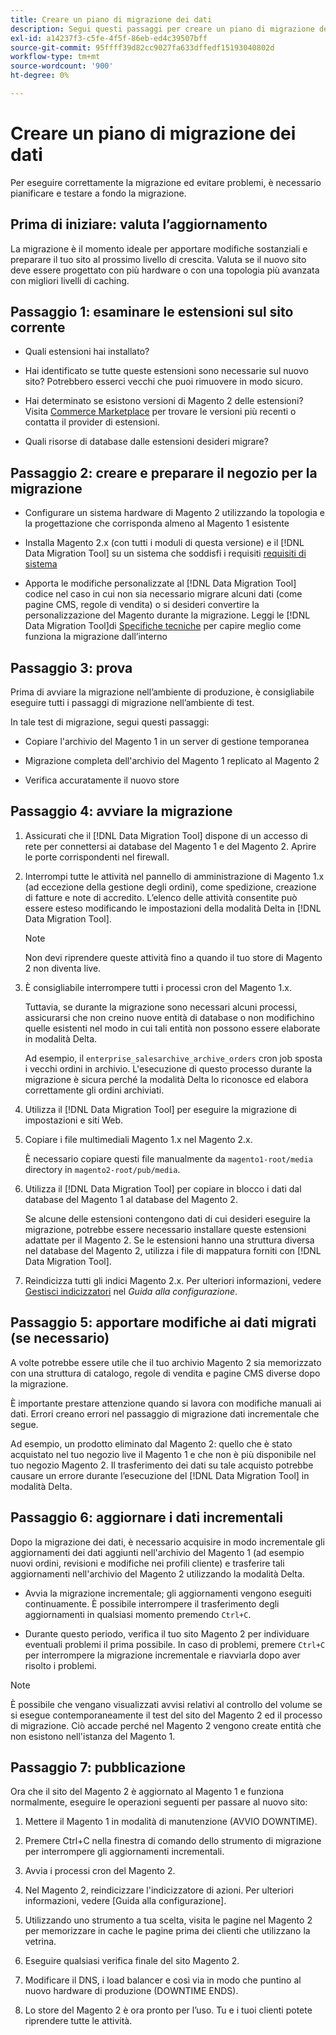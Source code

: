 ```yaml
---
title: Creare un piano di migrazione dei dati
description: Segui questi passaggi per creare un piano di migrazione dei dati per garantire un aggiornamento corretto dal Magento 1 al Magento 2.
exl-id: a14237f3-c5fe-4f5f-86eb-ed4c39507bff
source-git-commit: 95ffff39d82cc9027fa633dffedf15193040802d
workflow-type: tm+mt
source-wordcount: '900'
ht-degree: 0%

---
```


# Creare un piano di migrazione dei dati

Per eseguire correttamente la migrazione ed evitare problemi, è necessario pianificare e testare a fondo la migrazione.

## Prima di iniziare: valuta l’aggiornamento

La migrazione è il momento ideale per apportare modifiche sostanziali e preparare il tuo sito al prossimo livello di crescita. Valuta se il nuovo sito deve essere progettato con più hardware o con una topologia più avanzata con migliori livelli di caching.

## Passaggio 1: esaminare le estensioni sul sito corrente

* Quali estensioni hai installato?

* Hai identificato se tutte queste estensioni sono necessarie sul nuovo sito? Potrebbero esserci vecchi che puoi rimuovere in modo sicuro.

* Hai determinato se esistono versioni di Magento 2 delle estensioni? Visita [Commerce Marketplace] per trovare le versioni più recenti o contatta il provider di estensioni.

* Quali risorse di database dalle estensioni desideri migrare?

## Passaggio 2: creare e preparare il negozio per la migrazione

* Configurare un sistema hardware di Magento 2 utilizzando la topologia e la progettazione che corrisponda almeno al Magento 1 esistente

* Installa Magento 2.x (con tutti i moduli di questa versione) e il [!DNL Data Migration Tool] su un sistema che soddisfi i requisiti [requisiti di sistema](../../installation/system-requirements.md)

* Apporta le modifiche personalizzate al [!DNL Data Migration Tool] codice nel caso in cui non sia necessario migrare alcuni dati (come pagine CMS, regole di vendita) o si desideri convertire la personalizzazione del Magento durante la migrazione. Leggi le [!DNL Data Migration Tool]di [Specifiche tecniche](technical-specification.md) per capire meglio come funziona la migrazione dall’interno

## Passaggio 3: prova

Prima di avviare la migrazione nell’ambiente di produzione, è consigliabile eseguire tutti i passaggi di migrazione nell’ambiente di test.

In tale test di migrazione, segui questi passaggi:

* Copiare l&#39;archivio del Magento 1 in un server di gestione temporanea

* Migrazione completa dell&#39;archivio del Magento 1 replicato al Magento 2

* Verifica accuratamente il nuovo store

## Passaggio 4: avviare la migrazione

1. Assicurati che il [!DNL Data Migration Tool] dispone di un accesso di rete per connettersi ai database del Magento 1 e del Magento 2. Aprire le porte corrispondenti nel firewall.

1. Interrompi tutte le attività nel pannello di amministrazione di Magento 1.x (ad eccezione della gestione degli ordini), come spedizione, creazione di fatture e note di accredito. L’elenco delle attività consentite può essere esteso modificando le impostazioni della modalità Delta in [!DNL Data Migration Tool].

   >[!NOTE]
   >
   >Non devi riprendere queste attività fino a quando il tuo store di Magento 2 non diventa live.

1. È consigliabile interrompere tutti i processi cron del Magento 1.x.

   Tuttavia, se durante la migrazione sono necessari alcuni processi, assicurarsi che non creino nuove entità di database o non modifichino quelle esistenti nel modo in cui tali entità non possono essere elaborate in modalità Delta.

   Ad esempio, il `enterprise_salesarchive_archive_orders` cron job sposta i vecchi ordini in archivio. L&#39;esecuzione di questo processo durante la migrazione è sicura perché la modalità Delta lo riconosce ed elabora correttamente gli ordini archiviati.

1. Utilizza il [!DNL Data Migration Tool] per eseguire la migrazione di impostazioni e siti Web.

1. Copiare i file multimediali Magento 1.x nel Magento 2.x.

   È necessario copiare questi file manualmente da `magento1-root/media` directory in `magento2-root/pub/media`.

1. Utilizza il [!DNL Data Migration Tool] per copiare in blocco i dati dal database del Magento 1 al database del Magento 2.

   Se alcune delle estensioni contengono dati di cui desideri eseguire la migrazione, potrebbe essere necessario installare queste estensioni adattate per il Magento 2. Se le estensioni hanno una struttura diversa nel database del Magento 2, utilizza i file di mappatura forniti con [!DNL Data Migration Tool].

1. Reindicizza tutti gli indici Magento 2.x. Per ulteriori informazioni, vedere [Gestisci indicizzatori](../../configuration/cli/manage-indexers.md) nel _Guida alla configurazione_.

## Passaggio 5: apportare modifiche ai dati migrati (se necessario)

A volte potrebbe essere utile che il tuo archivio Magento 2 sia memorizzato con una struttura di catalogo, regole di vendita e pagine CMS diverse dopo la migrazione.

È importante prestare attenzione quando si lavora con modifiche manuali ai dati. Errori creano errori nel passaggio di migrazione dati incrementale che segue.

Ad esempio, un prodotto eliminato dal Magento 2: quello che è stato acquistato nel tuo negozio live il Magento 1 e che non è più disponibile nel tuo negozio Magento 2. Il trasferimento dei dati su tale acquisto potrebbe causare un errore durante l’esecuzione del [!DNL Data Migration Tool] in modalità Delta.

## Passaggio 6: aggiornare i dati incrementali

Dopo la migrazione dei dati, è necessario acquisire in modo incrementale gli aggiornamenti dei dati aggiunti nell&#39;archivio del Magento 1 (ad esempio nuovi ordini, revisioni e modifiche nei profili cliente) e trasferire tali aggiornamenti nell&#39;archivio del Magento 2 utilizzando la modalità Delta.

* Avvia la migrazione incrementale; gli aggiornamenti vengono eseguiti continuamente. È possibile interrompere il trasferimento degli aggiornamenti in qualsiasi momento premendo `Ctrl+C`.

* Durante questo periodo, verifica il tuo sito Magento 2 per individuare eventuali problemi il prima possibile. In caso di problemi, premere `Ctrl+C` per interrompere la migrazione incrementale e riavviarla dopo aver risolto i problemi.

>[!NOTE]
>
>È possibile che vengano visualizzati avvisi relativi al controllo del volume se si esegue contemporaneamente il test del sito del Magento 2 ed il processo di migrazione. Ciò accade perché nel Magento 2 vengono create entità che non esistono nell&#39;istanza del Magento 1.

## Passaggio 7: pubblicazione

Ora che il sito del Magento 2 è aggiornato al Magento 1 e funziona normalmente, eseguire le operazioni seguenti per passare al nuovo sito:

1. Mettere il Magento 1 in modalità di manutenzione (AVVIO DOWNTIME).

1. Premere Ctrl+C nella finestra di comando dello strumento di migrazione per interrompere gli aggiornamenti incrementali.

1. Avvia i processi cron del Magento 2.

1. Nel Magento 2, reindicizzare l&#39;indicizzatore di azioni. Per ulteriori informazioni, vedere [Guida alla configurazione].

1. Utilizzando uno strumento a tua scelta, visita le pagine nel Magento 2 per memorizzare in cache le pagine prima dei clienti che utilizzano la vetrina.

1. Eseguire qualsiasi verifica finale del sito Magento 2.

1. Modificare il DNS, i load balancer e così via in modo che puntino al nuovo hardware di produzione (DOWNTIME ENDS).

1. Lo store del Magento 2 è ora pronto per l’uso. Tu e i tuoi clienti potete riprendere tutte le attività.

<!-- LINK ADDRESSES -->

[Commerce Marketplace]: https://marketplace.magento.com
